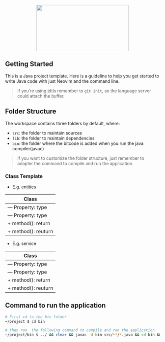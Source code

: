 <img 
  src="https://inforchannel.com.br/wp-content/uploads/2021/03/e2d2f80e-java-logo-1-1024x573.png" 
  alt="" 
  style="display: block; height: 150px; width:300px; margin: 0 auto"
/>

## Getting Started

This is a Java project template. Here is a guideline to help you get started to write Java code with just Neovim and the command line.

> If you're using jdtls remember to `git init`, so the language server could attach the buffer.

## Folder Structure

The workspace contains three folders by default, where:

- `src`: the folder to maintain sources
- `lib`: the folder to maintain dependencies
- `bin`: the folder where the bitcode is added when you run the java compiler(javac)

> If you want to customize the folder structure, just remember to adapter the command to compile and run the application.

### Class Template

- E.g. entities

| Class               |
| ------------------- |
| — Property: type    |
| — Property: type    |
| + method(): return  |
| + method(): reuturn |

- E.g. service

| Class               |
| ------------------- |
| — Property: type    |
| — Property: type    |
| + method(): return  |
| + method(): reuturn |

## Command to run the application

```sh
# First cd to the bin folder
~/project $ cd bin

# then run  the following command to compile and run the application
~/project/bin $ ../ && clear && javac -d bin src/**/*.java && cd bin && java application.Main
```
